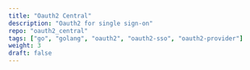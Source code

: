 ```yaml
---
title: "Oauth2 Central"
description: "Oauth2 for single sign-on"
repo: "oauth2_central"
tags: ["go", "golang", "oauth2", "oauth2-sso", "oauth2-provider"]
weight: 3
draft: false
---
```

